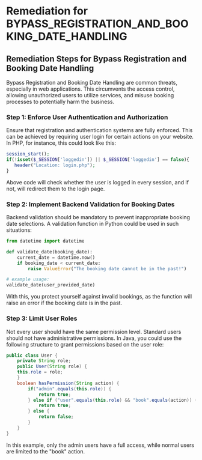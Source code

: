 # Remediation for BYPASS_REGISTRATION_AND_BOOKING_DATE_HANDLING

## Remediation Steps for Bypass Registration and Booking Date Handling
Bypass Registration and Booking Date Handling are common threats, especially in web applications. This circumvents the access control, allowing unauthorized users to utilize services, and misuse booking processes to potentially harm the business.

### Step 1: Enforce User Authentication and Authorization
Ensure that registration and authentication systems are fully enforced. This can be achieved by requiring user login for certain actions on your website. In PHP, for instance, this could look like this:

```php
session_start();
if(!isset($_SESSION['loggedin']) || $_SESSION['loggedin'] == false){
   header("Location: login.php");
}
```
Above code will check whether the user is logged in every session, and if not, will redirect them to the login page.

### Step 2: Implement Backend Validation for Booking Dates
Backend validation should be mandatory to prevent inappropriate booking date selections. A validation function in Python could be used in such situations:

```python
from datetime import datetime

def validate_date(booking_date):
    current_date = datetime.now()
    if booking_date < current_date:
        raise ValueError("The booking date cannot be in the past!")

# example usage:
validate_date(user_provided_date)
```
With this, you protect yourself against invalid bookings, as the function will raise an error if the booking date is in the past.

### Step 3: Limit User Roles
Not every user should have the same permission level. Standard users should not have administrative permissions. In Java, you could use the following structure to grant permissions based on the user role:

```java
public class User {
    private String role;
    public User(String role) {
    this.role = role;
    }
    boolean hasPermission(String action) {
        if("admin".equals(this.role)) {
            return true;
        } else if ("user".equals(this.role) && "book".equals(action)) {
            return true;
        } else {
            return false;
        }
    }
}
```
In this example, only the admin users have a full access, while normal users are limited to the "book" action.